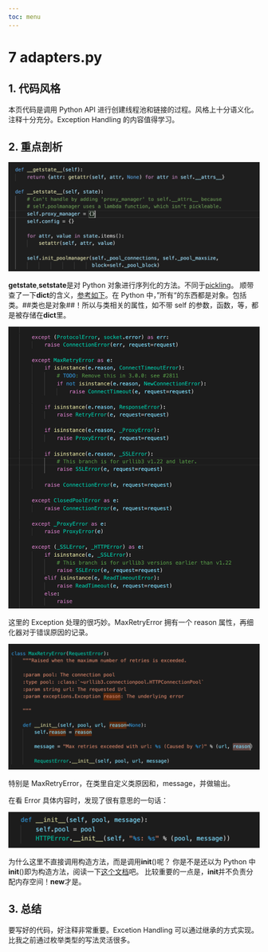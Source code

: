 ```yaml
---
toc: menu
---
```


# 7 adapters.py

## 1. 代码风格

本页代码是调用 Python API 进行创建线程池和链接的过程。风格上十分语义化。注释十分充分。Exception Handling 的内容值得学习。

## 2. 重点剖析

![image info](./Python/07_adapters/1.png)

**getstate**,**setstate**是对 Python 对象进行序列化的方法。不同于[pickling](https://docs.python.org/3/library/pickle.html)。 顺带查了一下**dict**的含义，[参考如下](https://stackoverflow.com/questions/48029249/python-dict)。在 Python 中，”所有“的东西都是对象。包括类。##类也是对象##！所以与类相关的属性，如不带 self 的参数，函数，等，都是被存储在**dict**里。

![image info](./Python/07_adapters/2.png)

这里的 Exception 处理的很巧妙。MaxRetryError 拥有一个 reason 属性，再细化器对于错误原因的记录。

![image info](./Python/07_adapters/3.png)

特别是 MaxRetryError，在类里自定义类原因和，message，并做输出。

在看 Error 具体内容时，发现了很有意思的一句话：

![image info](./Python/07_adapters/4.png)

为什么这里不直接调用构造方法，而是调用**init**()呢？ 你是不是还以为 Python 中**init**()即为构造方法，阅读一下[这个文档](https://blog.csdn.net/ffantastic/article/details/82025068)吧。 比较重要的一点是，**init**并不负责分配内存空间！**new**才是。

## 3. 总结

要写好的代码，好注释非常重要。Excetion Handling 可以通过继承的方式实现。比我之前通过枚举类型的写法灵活很多。
